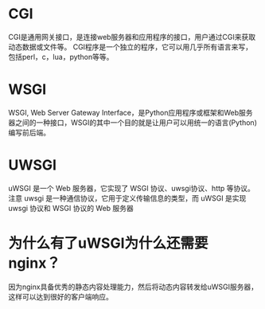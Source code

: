 # CGI

CGI是通用网关接口，是连接web服务器和应用程序的接口，用户通过CGI来获取动态数据或文件等。 CGI程序是一个独立的程序，它可以用几乎所有语言来写，包括perl，c，lua，python等等。

# WSGI

WSGI, Web Server Gateway Interface，是Python应用程序或框架和Web服务器之间的一种接口，WSGI的其中一个目的就是让用户可以用统一的语言(Python)编写前后端。

# UWSGI

uWSGI 是一个 Web 服务器，它实现了 WSGI 协议、uwsgi协议、http 等协议。
注意 uwsgi 是一种通信协议，它用于定义传输信息的类型，而 uWSGI 是实现 uwsgi 协议和 WSGI 协议的 Web 服务器

# 为什么有了uWSGI为什么还需要nginx？
因为nginx具备优秀的静态内容处理能力，然后将动态内容转发给uWSGI服务器，这样可以达到很好的客户端响应。

